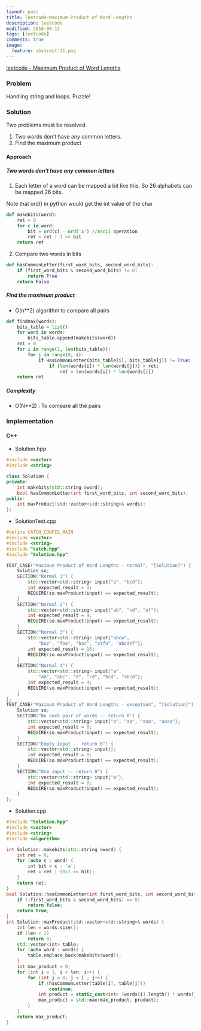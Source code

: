 ```yaml
---
layout: post
title: leetcode-Maximum Product of Word Lengths
description: leetcode
modified: 2016-06-12
tags: [leetcode]
comments: true
image:
  feature: abstract-11.png
---
```

[leetcode - Maximum Product of Word Lengths](https://leetcode.com/problems/maximum-product-of-word-lengths/)

### Problem

Handling string and loops. Puzzle!

### Solution 

Two problems must be resolved.

1. Two words don't have any common letters.
2. Find the maximum product

#### Approach


##### Two words don't have any common letters

1. Each letter of a word can be mapped a bit like this. So 26 alphabets can be mapped 26 bits.

Note that ord() in python would get the int value of the char

```python
def makebits(word):
    ret = 0
    for c in word:
        bit = ord(c) - ord('a') //ascii operation
        ret = ret | 1 << bit
    return ret
```

2. Compare two words in bits

```python
def hasCommonLetter(first_word_bits, second_word_bits):
    if (first_word_bits & second_word_bits) != 0:
        return True
    return False
```

##### Find the maximum product

- O(n**2) algorithm to compare all pairs

```python
def findmax(words):
    bits_table = list()
    for word in words:
        bits_table.append(makebits(word))
    ret = 0
    for i in range(1, len(bits_table)):
        for j in range(0, i):
            if HasCommonLetter(bits_table[i], bits_table[j]) != True:  
                if (len(words[i]) * len(words[j])) > ret:
                    ret = len(words[i]) * len(words[j])
    return ret
```

##### Complexity

- O(N**2) : To compare all the pairs

### Implementation

#### C++

- Solution.hpp

```cpp
#include <vector>
#include <string>

class Solution {
private:
    int makebits(std::string &word);
    bool hasCommonLetter(int first_word_bits, int second_word_bits);
public:
    int maxProduct(std::vector<std::string>& words);
};

```

- SolutionTest.cpp

```cpp
#define CATCH_CONFIG_MAIN
#include <vector>
#include <string>
#include "catch.hpp"
#include "Solution.hpp"

TEST_CASE("Maximum Product of Word Lengths - normal", "[Solution]") {
    Solution so;
    SECTION("Normal 1") {
        std::vector<std::string> input{"a", "bcd"};
        int expected_result = 3;
        REQUIRE(so.maxProduct(input) == expected_result);
    }
    SECTION("Normal 2") {
        std::vector<std::string> input{"ab", "cd", "ef"};
        int expected_result = 4;
        REQUIRE(so.maxProduct(input) == expected_result);
    }
    SECTION("Normal 3") {
        std::vector<std::string> input{"abcw",
            "baz", "foo", "bar", "xtfn", "abcdef"};
        int expected_result = 16;
        REQUIRE(so.maxProduct(input) == expected_result);
    }
    SECTION("Normal 4") {
        std::vector<std::string> input{"a",
            "ab", "abc", "d", "cd", "bcd", "abcd"};
        int expected_result = 4;
        REQUIRE(so.maxProduct(input) == expected_result);
    }
};
TEST_CASE("Maximum Product of Word Lengths - exception", "[Solution]") {
    Solution so;
    SECTION("No such pair of words -- return 0") {
        std::vector<std::string> input{"a", "aa", "aaa", "aaaa"};
        int expected_result = 0;
        REQUIRE(so.maxProduct(input) == expected_result);
    }
    SECTION("Empty input -- return 0") {
        std::vector<std::string> input{};
        int expected_result = 0;
        REQUIRE(so.maxProduct(input) == expected_result);
    }
    SECTION("One input -- return 0") {
        std::vector<std::string> input{"a"};
        int expected_result = 0;
        REQUIRE(so.maxProduct(input) == expected_result);
    }
};

```

- Solution.cpp

```cpp
#include "Solution.hpp"
#include <vector>
#include <string>
#include <algorithm>

int Solution::makebits(std::string &word) {
    int ret = 0;
    for (auto c : word) {
        int bit = c - 'a';
        ret = ret | (0x1 << bit);
    }
    return ret;
}
bool Solution::hasCommonLetter(int first_word_bits, int second_word_bits) {
    if ((first_word_bits & second_word_bits) == 0)
        return false;
    return true;
}
int Solution::maxProduct(std::vector<std::string>& words) {
    int len = words.size();
    if (len < 2)
        return 0;
    std::vector<int> table;
    for (auto word : words) {
        table.emplace_back(makebits(word));
    }
    int max_product = 0;
    for (int i = 1; i < len; i++) {
        for (int j = 0; j < i ; j++) {
            if (hasCommonLetter(table[i], table[j]))
                continue;
            int product = static_cast<int> (words[i].length() * words[j].length());
            max_product = std::max(max_product, product);
        }
    }
    return max_product;
}

```
